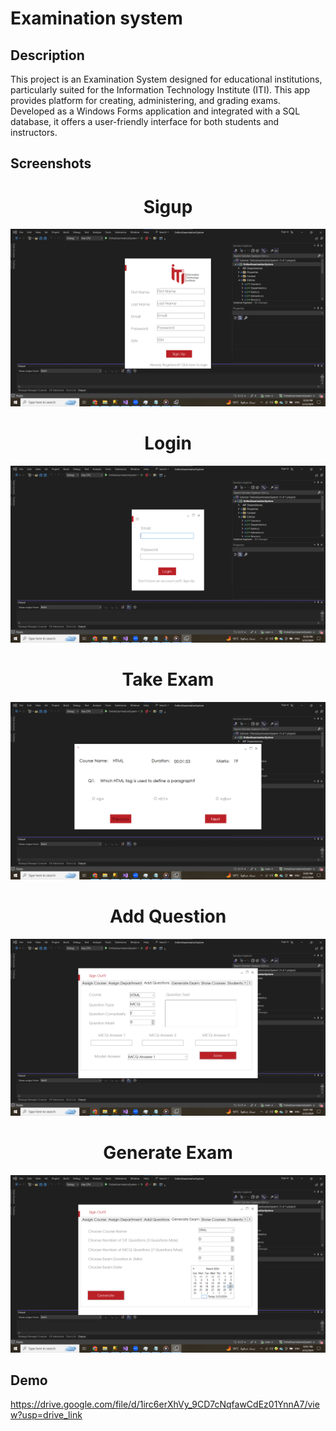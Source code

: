 # Examination system

## Description

This project is an Examination System designed for educational institutions, particularly suited for the Information Technology Institute (ITI). This app provides platform for creating, administering, and grading exams. Developed as a Windows Forms application and integrated with a SQL database, it offers a user-friendly interface for both students and instructors.

## Screenshots

<h1 align="center">Sigup</h1>

![Project Screenshot](https://github.com/nevein25/examination-system/blob/main/OnlineExaminationSystem/Images/ScreenShots/signup.png)

<h1 align="center">Login</h1>

![Project Screenshot](https://github.com/nevein25/examination-system/blob/main/OnlineExaminationSystem/Images/ScreenShots/login.png)

<h1 align="center">Take Exam</h1>

![Project Screenshot](https://github.com/nevein25/examination-system/blob/main/OnlineExaminationSystem/Images/ScreenShots/exam.png)

<h1 align="center">Add Question</h1>

![Project Screenshot](https://github.com/nevein25/examination-system/blob/main/OnlineExaminationSystem/Images/ScreenShots/addQuestion.png)

<h1 align="center">Generate Exam </h1>

![Project Screenshot](https://github.com/nevein25/examination-system/blob/main/OnlineExaminationSystem/Images/ScreenShots/GenerateExam.png)

## Demo
https://drive.google.com/file/d/1irc6erXhVy_9CD7cNqfawCdEz01YnnA7/view?usp=drive_link
